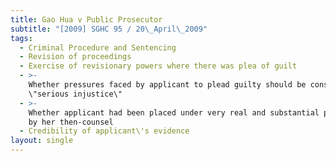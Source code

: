 ```yaml
---
title: Gao Hua v Public Prosecutor
subtitle: "[2009] SGHC 95 / 20\_April\_2009"
tags:
  - Criminal Procedure and Sentencing
  - Revision of proceedings
  - Exercise of revisionary powers where there was plea of guilt
  - >-
    Whether pressures faced by applicant to plead guilty should be construed as
    \"serious injustice\"
  - >-
    Whether applicant had been placed under very real and substantial pressures
    by her then-counsel
  - Credibility of applicant\'s evidence
layout: single
---
```


